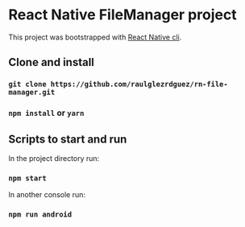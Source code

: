 # React Native FileManager project

This project was bootstrapped with [React Native cli](https://reactnative.dev/).

## Clone and install

### `git clone https://github.com/raulglezrdguez/rn-file-manager.git`

### `npm install` or `yarn`

## Scripts to start and run

In the project directory run:

### `npm start`

In another console run:

### `npm run android`
